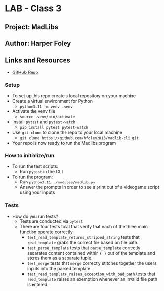 # LAB - Class 3

## Project: MadLibs

## Author: Harper Foley

## Links and Resources

* [GitHub Repo](https://github.com/hfoley2013/madlib-cli)

### Setup

* To set up this repo create a local repository on your machine
* Create a virtual environment for Python
  * `python3.11 -m venv .venv`
* Activate the venv file
  * `source .venv/bin/activate`
* Install `pytest` and `pytest-watch`
  * `pip install pytest pytest-watch`
* Use `git clone` to clone the repo to your local machine
  * `git clone https://github.com/hfoley2013/madlib-cli.git`
* Your repo is now ready to run the Madlibs program

### How to initialize/run

* To run the test scripts:
  * Run `pytest` in the CLI
* To run the program:
  * Run `python3.11 ./modules/madlib.py`
  * Answer the prompts in order to see a print out of a videogame script using your inputs

### Tests

* How do you run tests?
  * Tests are conducted via `pytest`
  * There are four tests total that verify that each of the three main function operate correctly
    * `test_read_template_returns_stripped_string` tests that `read_template` grabs the correct file based on file path.
    * `test_parse_template` tests that `parse_template` correctly separates content contained within `{ }` out of the template and stores them as a separate tuple.
    * `test_merge` tests that `merge` correctly stitches together the users inputs into the parsed template.
    * `test_read_template_raises_exception_with_bad_path` tests that `read_template` raises an exemption whenever an invalid file path is entered.